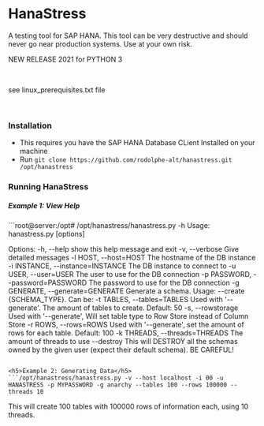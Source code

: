 HanaStress
==========

<p>A testing tool for SAP HANA. This tool can be very destructive and should never go near production systems. Use at your own risk.</p>
<p>NEW RELEASE 2021 for PYTHON 3</p>
<br>
<p>see linux_prerequisites.txt file</p>
<br>

### Installation
<ul>
<li>This requires you have the SAP HANA Database CLient Installed on your machine</li>
<li>Run <code>git clone https://github.com/rodolphe-alt/hanastress.git /opt/hanastress</code></li>
</ul>

<h3>Running HanaStress</h3>
<h5>Example 1: View Help</h5>
```root@server:/opt# /opt/hanastress/hanastress.py -h
Usage: hanastress.py [options]

Options:
  -h, --help            show this help message and exit
  -v, --verbose         Give detailed messages
  -l HOST, --host=HOST  The hostname of the DB instance
  -i INSTANCE, --instance=INSTANCE
                        The DB instance to connect to
  -u USER, --user=USER  The user to use for the DB connection
  -p PASSWORD, --password=PASSWORD
                        The password to use for the DB connection
  -g GENERATE, --generate=GENERATE
                        Generate a schema. Usage: --create {SCHEMA_TYPE}. Can
                        be:
  -t TABLES, --tables=TABLES
                        Used with '--generate'. The amount of tables to
                        create. Default: 50
  -s, --rowstorage      Used with '--generate', Will set table type to Row
                        Store instead of Column Store
  -r ROWS, --rows=ROWS  Used with '--generate', set the amount of rows for
                        each table. Default: 100
  -k THREADS, --threads=THREADS
                        The amount of threads to use
  --destroy             This will DESTROY all the schemas owned by the given
                        user (expect their default schema). BE CAREFUL!
```

<h5>Example 2: Generating Data</h5>
```/opt/hanastress/hanastress.py -v --host localhost -i 00 -u HANASTRESS -p MYPASSWORD -g anarchy --tables 100 --rows 100000 --threads 10
```
This will create 100 tables with 100000 rows of information each, using 10 threads.

